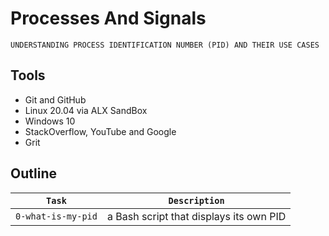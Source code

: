 # Processes And Signals

`UNDERSTANDING PROCESS IDENTIFICATION NUMBER (PID) AND THEIR USE CASES`

## Tools

* Git and GitHub
* Linux 20.04 via ALX SandBox
* Windows 10
* StackOverflow, YouTube and Google
* Grit

## Outline

| `Task` | `Description` |
| ------ | ------------- |
| `0-what-is-my-pid` | a Bash script that displays its own PID |
